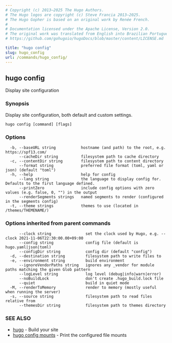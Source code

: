 ```yaml
---
# Copyright (c) 2013–2025 The Hugo Authors.
# The Hugo logos are copyright (c) Steve Francia 2013–2025.
# The Hugo Gopher is based on an original work by Renée French.
#
# Documentation licensed under the Apache License, Version 2.0.
# The original work was translated from English into Brazilian Portuguese.
# https://github.com/gohugoio/hugoDocs/blob/master/content/LICENSE.md

title: "hugo config"
slug: hugo_config
url: /commands/hugo_config/
---
```

## hugo config

Display site configuration

### Synopsis

Display site configuration, both default and custom settings.

```
hugo config [command] [flags]
```

### Options

```
  -b, --baseURL string           hostname (and path) to the root, e.g. https://spf13.com/
      --cacheDir string          filesystem path to cache directory
  -c, --contentDir string        filesystem path to content directory
      --format string            preferred file format (toml, yaml or json) (default "toml")
  -h, --help                     help for config
      --lang string              the language to display config for. Defaults to the first language defined.
      --printZero                include config options with zero values (e.g. false, 0, "") in the output
      --renderSegments strings   named segments to render (configured in the segments config)
  -t, --theme strings            themes to use (located in /themes/THEMENAME/)
```

### Options inherited from parent commands

```
      --clock string               set the clock used by Hugo, e.g. --clock 2021-11-06T22:30:00.00+09:00
      --config string              config file (default is hugo.yaml|json|toml)
      --configDir string           config dir (default "config")
  -d, --destination string         filesystem path to write files to
  -e, --environment string         build environment
      --ignoreVendorPaths string   ignores any _vendor for module paths matching the given Glob pattern
      --logLevel string            log level (debug|info|warn|error)
      --noBuildLock                don't create .hugo_build.lock file
      --quiet                      build in quiet mode
  -M, --renderToMemory             render to memory (mostly useful when running the server)
  -s, --source string              filesystem path to read files relative from
      --themesDir string           filesystem path to themes directory
```

### SEE ALSO

* [hugo](/commands/hugo/)	 - Build your site
* [hugo config mounts](/commands/hugo_config_mounts/)	 - Print the configured file mounts


